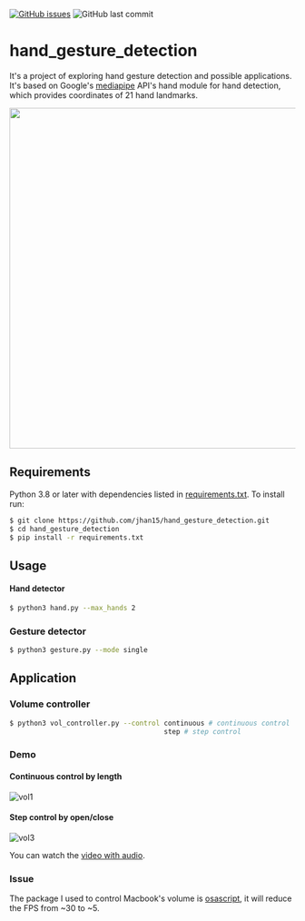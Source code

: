[![GitHub issues](https://img.shields.io/github/issues/jhan15/hand_gesture_detection)](https://github.com/jhan15/hand_gesture_detection/issues)
![GitHub last commit](https://img.shields.io/github/last-commit/jhan15/hand_gesture_detection?color=ff69b4)

# hand_gesture_detection
It's a project of exploring hand gesture detection and possible applications. It's based on Google's [mediapipe](https://github.com/google/mediapipe) API's hand module for hand detection, which provides coordinates of 21 hand landmarks.

<p align="center">
  <img src="https://user-images.githubusercontent.com/62132206/124274282-5af07f80-db41-11eb-9ac8-bf14d9680d68.png?raw=true" width="600">
</p>

## Requirements
Python 3.8 or later with dependencies listed in [requirements.txt](https://github.com/jhan15/gesture_detection/blob/master/requirements.txt). To install run:

```bash
$ git clone https://github.com/jhan15/hand_gesture_detection.git
$ cd hand_gesture_detection
$ pip install -r requirements.txt
```

## Usage

#### Hand detector

```bash
$ python3 hand.py --max_hands 2
```

### Gesture detector

```bash
$ python3 gesture.py --mode single
```

## Application
### Volume controller

```bash
$ python3 vol_controller.py --control continuous # continuous control
                                      step # step control
```

### Demo

#### Continuous control by length

![vol1](https://user-images.githubusercontent.com/62132206/121547644-9a2d2400-ca0c-11eb-9141-a280243f71b0.gif)

#### Step control by open/close

![vol3](https://user-images.githubusercontent.com/62132206/121547653-9c8f7e00-ca0c-11eb-9319-e75a4e96cf6f.gif)

You can watch the [video with audio](https://www.youtube.com/watch?v=l3ukvTslEB0).

### Issue

The package I used to control Macbook's volume is [osascript](https://github.com/andrewp-as-is/osascript.py), it will reduce the FPS from ~30 to ~5.
